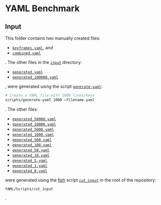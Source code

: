 # YAML Benchmark

## Input

This folder contains two manually created files:

- [`keyframes.yaml`](../Input/keyframes.yaml), and
- [`combined.yaml`](../Input/combined.yaml)

. The other files in the [`input`](../Input) directory:

- [`generated.yaml`](../Input/generated.yaml)
- [`generated_100000.yaml`](../Input/generated_100000.yaml)

, were generated using the script [`generate-yaml`](https://master.libelektra.org/scripts/generate-yaml):

```sh
# Create a YAML file with 1000 lines/keys
scripts/generate-yaml 1000 >filename.yaml
```

. The other files:

- [`generated_50000.yaml`](../Input/generated_50000.yaml)
- [`generated_10000.yaml`](../Input/generated_10000.yaml)
- [`generated_5000.yaml`](../Input/generated_5000.yaml)
- [`generated_1000.yaml`](../Input/generated_1000.yaml)
- [`generated_500.yaml`](../Input/generated_500.yaml)
- [`generated_100.yaml`](../Input/generated_100.yaml)
- [`generated_50.yaml`](../Input/generated_50.yaml)
- [`generated_10.yaml`](../Input/generated_10.yaml)
- [`generated_5.yaml`](../Input/generated_5.yaml)
- [`generated_1.yaml`](../Input/generated_1.yaml)
- [`generated_0.yaml`](../Input/generated_0.yaml)

were generated using the [fish](https://www.fishshell.com) script [`cut_input`](../Scripts/cut_input) in the root of the repository:

```sh
YAML/Scripts/cut_input
```

.
